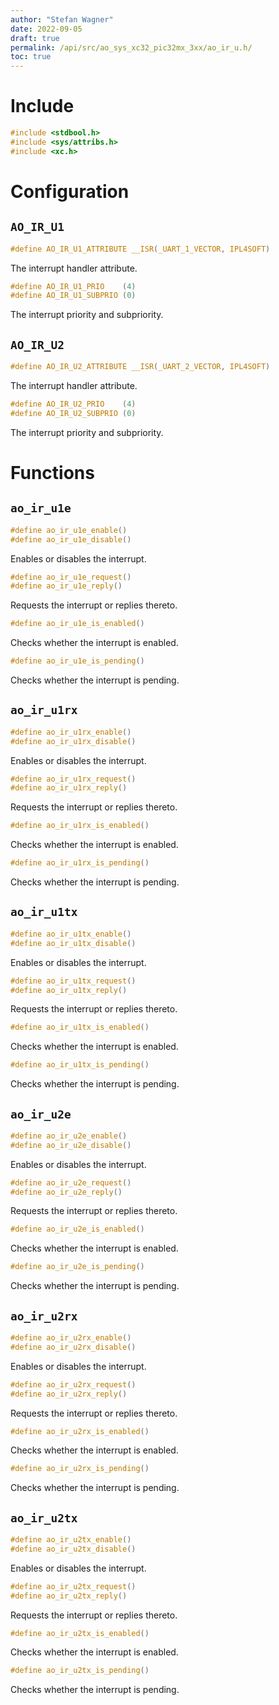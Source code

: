 ```yaml
---
author: "Stefan Wagner"
date: 2022-09-05
draft: true
permalink: /api/src/ao_sys_xc32_pic32mx_3xx/ao_ir_u.h/
toc: true
---
```


# Include

```c
#include <stdbool.h>
#include <sys/attribs.h>
#include <xc.h>
```

# Configuration

## `AO_IR_U1`

```c
#define AO_IR_U1_ATTRIBUTE __ISR(_UART_1_VECTOR, IPL4SOFT)
```

The interrupt handler attribute.

```c
#define AO_IR_U1_PRIO    (4)
#define AO_IR_U1_SUBPRIO (0)
```

The interrupt priority and subpriority.

## `AO_IR_U2`

```c
#define AO_IR_U2_ATTRIBUTE __ISR(_UART_2_VECTOR, IPL4SOFT)
```

The interrupt handler attribute.

```c
#define AO_IR_U2_PRIO    (4)
#define AO_IR_U2_SUBPRIO (0)
```

The interrupt priority and subpriority.

# Functions

## `ao_ir_u1e`

```c
#define ao_ir_u1e_enable()
#define ao_ir_u1e_disable()
```

Enables or disables the interrupt.

```c
#define ao_ir_u1e_request()
#define ao_ir_u1e_reply()
```

Requests the interrupt or replies thereto.

```c
#define ao_ir_u1e_is_enabled()
```

Checks whether the interrupt is enabled.

```c
#define ao_ir_u1e_is_pending()
```

Checks whether the interrupt is pending.

## `ao_ir_u1rx`

```c
#define ao_ir_u1rx_enable()
#define ao_ir_u1rx_disable()
```

Enables or disables the interrupt.

```c
#define ao_ir_u1rx_request()
#define ao_ir_u1rx_reply()
```

Requests the interrupt or replies thereto.

```c
#define ao_ir_u1rx_is_enabled()
```

Checks whether the interrupt is enabled.

```c
#define ao_ir_u1rx_is_pending()
```

Checks whether the interrupt is pending.

## `ao_ir_u1tx`

```c
#define ao_ir_u1tx_enable()
#define ao_ir_u1tx_disable()
```

Enables or disables the interrupt.

```c
#define ao_ir_u1tx_request()
#define ao_ir_u1tx_reply()
```

Requests the interrupt or replies thereto.

```c
#define ao_ir_u1tx_is_enabled()
```

Checks whether the interrupt is enabled.

```c
#define ao_ir_u1tx_is_pending()
```

Checks whether the interrupt is pending.

## `ao_ir_u2e`

```c
#define ao_ir_u2e_enable()
#define ao_ir_u2e_disable()
```

Enables or disables the interrupt.

```c
#define ao_ir_u2e_request()
#define ao_ir_u2e_reply()
```

Requests the interrupt or replies thereto.

```c
#define ao_ir_u2e_is_enabled()
```

Checks whether the interrupt is enabled.

```c
#define ao_ir_u2e_is_pending()
```

Checks whether the interrupt is pending.

## `ao_ir_u2rx`

```c
#define ao_ir_u2rx_enable()
#define ao_ir_u2rx_disable()
```

Enables or disables the interrupt.

```c
#define ao_ir_u2rx_request()
#define ao_ir_u2rx_reply()
```

Requests the interrupt or replies thereto.

```c
#define ao_ir_u2rx_is_enabled()
```

Checks whether the interrupt is enabled.

```c
#define ao_ir_u2rx_is_pending()
```

Checks whether the interrupt is pending.

## `ao_ir_u2tx`

```c
#define ao_ir_u2tx_enable()
#define ao_ir_u2tx_disable()
```

Enables or disables the interrupt.

```c
#define ao_ir_u2tx_request()
#define ao_ir_u2tx_reply()
```

Requests the interrupt or replies thereto.

```c
#define ao_ir_u2tx_is_enabled()
```

Checks whether the interrupt is enabled.

```c
#define ao_ir_u2tx_is_pending()
```

Checks whether the interrupt is pending.
